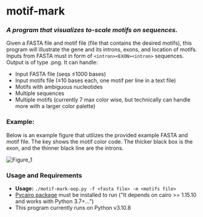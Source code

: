# motif-mark

### *A program that visualizes to-scale motifs on sequences.* 

Given a FASTA file and motif file (file that contains the desired motifs), this program will illustrate the gene and its introns, exons, and location of motifs. Inputs from FASTA must in form of `<intron><EXON><intron>` sequences. Output is of type .png. 
It can handle:
- Input FASTA file (seqs ≤1000 bases) 
- Input motifs file (≤10 bases each, one motif per line in a text file)
- Motifs with ambiguous nucleotides
- Multiple sequences
- Multiple motifs (currently 7 max color wise, but technically can handle more with a larger color palette) 

### Example:
Below is an example figure that utilizes the provided example FASTA and motif file. The key shows the motif color code. The thicker black box is the exon, and the thinner black line are the introns. 

![Figure_1](https://user-images.githubusercontent.com/81830809/223919799-060ed3e4-c599-43c1-bc99-45d3a6bcdcc0.png)

### Usage and Requirements
- **Usage:** `./motif-mark-oop.py -f <fasta file> -m <motifs file>`
- [Pycairo package](https://pycairo.readthedocs.io/en/latest/) must be installed to run ("It depends on cairo >= 1.15.10 and works with Python 3.7+...")
- This program currently runs on Python v3.10.8

